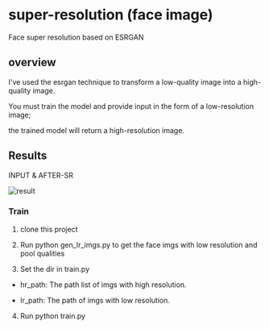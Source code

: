 # super-resolution (face image)

Face super resolution based on ESRGAN 

## overview

I've used the esrgan technique to transform a low-quality image into a high-quality image.

You must train the model and provide input in the form of a low-resolution image; 

the trained model will return a high-resolution image.


## Results

INPUT & AFTER-SR 

![result](results/result.png)



### Train


1. clone this project

2. Run python gen_lr_imgs.py to get the face imgs with low resolution and pool qualities

3. Set the dir in train.py

* hr_path: The path list of imgs with high resolution.

* lr_path: The path of imgs with low resolution.

4. Run python train.py

